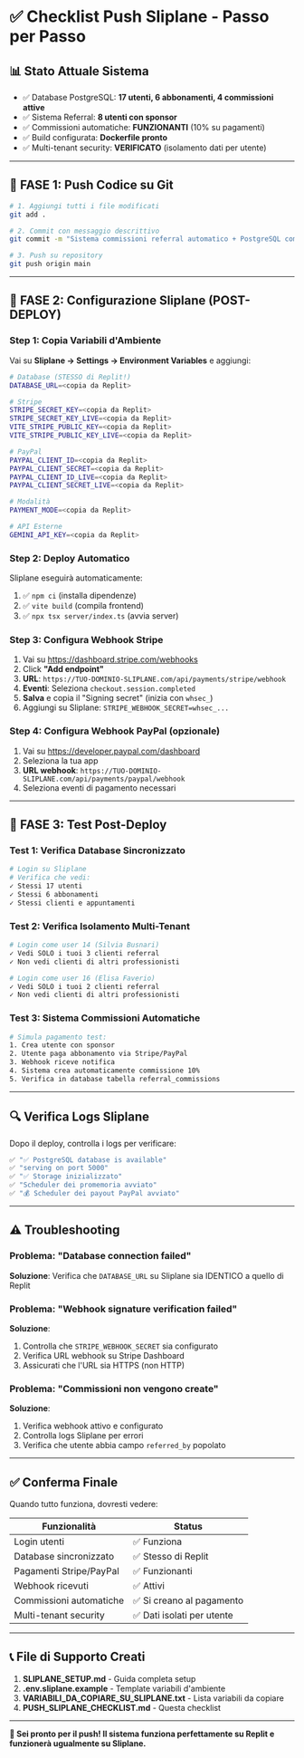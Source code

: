 # ✅ Checklist Push Sliplane - Passo per Passo

## 📊 Stato Attuale Sistema
- ✅ Database PostgreSQL: **17 utenti, 6 abbonamenti, 4 commissioni attive**
- ✅ Sistema Referral: **8 utenti con sponsor**
- ✅ Commissioni automatiche: **FUNZIONANTI** (10% su pagamenti)
- ✅ Build configurata: **Dockerfile pronto**
- ✅ Multi-tenant security: **VERIFICATO** (isolamento dati per utente)

---

## 🚀 FASE 1: Push Codice su Git

```bash
# 1. Aggiungi tutti i file modificati
git add .

# 2. Commit con messaggio descrittivo
git commit -m "Sistema commissioni referral automatico + PostgreSQL completo - Ready for Sliplane"

# 3. Push su repository
git push origin main
```

---

## 🔧 FASE 2: Configurazione Sliplane (POST-DEPLOY)

### Step 1: Copia Variabili d'Ambiente
Vai su **Sliplane → Settings → Environment Variables** e aggiungi:

```bash
# Database (STESSO di Replit!)
DATABASE_URL=<copia da Replit>

# Stripe
STRIPE_SECRET_KEY=<copia da Replit>
STRIPE_SECRET_KEY_LIVE=<copia da Replit>
VITE_STRIPE_PUBLIC_KEY=<copia da Replit>
VITE_STRIPE_PUBLIC_KEY_LIVE=<copia da Replit>

# PayPal
PAYPAL_CLIENT_ID=<copia da Replit>
PAYPAL_CLIENT_SECRET=<copia da Replit>
PAYPAL_CLIENT_ID_LIVE=<copia da Replit>
PAYPAL_CLIENT_SECRET_LIVE=<copia da Replit>

# Modalità
PAYMENT_MODE=<copia da Replit>

# API Esterne
GEMINI_API_KEY=<copia da Replit>
```

### Step 2: Deploy Automatico
Sliplane eseguirà automaticamente:
1. ✅ `npm ci` (installa dipendenze)
2. ✅ `vite build` (compila frontend)
3. ✅ `npx tsx server/index.ts` (avvia server)

### Step 3: Configura Webhook Stripe
1. Vai su https://dashboard.stripe.com/webhooks
2. Click **"Add endpoint"**
3. **URL**: `https://TUO-DOMINIO-SLIPLANE.com/api/payments/stripe/webhook`
4. **Eventi**: Seleziona `checkout.session.completed`
5. **Salva** e copia il "Signing secret" (inizia con `whsec_`)
6. Aggiungi su Sliplane: `STRIPE_WEBHOOK_SECRET=whsec_...`

### Step 4: Configura Webhook PayPal (opzionale)
1. Vai su https://developer.paypal.com/dashboard
2. Seleziona la tua app
3. **URL webhook**: `https://TUO-DOMINIO-SLIPLANE.com/api/payments/paypal/webhook`
4. Seleziona eventi di pagamento necessari

---

## 🧪 FASE 3: Test Post-Deploy

### Test 1: Verifica Database Sincronizzato
```bash
# Login su Sliplane
# Verifica che vedi:
✓ Stessi 17 utenti
✓ Stessi 6 abbonamenti
✓ Stessi clienti e appuntamenti
```

### Test 2: Verifica Isolamento Multi-Tenant
```bash
# Login come user 14 (Silvia Busnari)
✓ Vedi SOLO i tuoi 3 clienti referral
✓ Non vedi clienti di altri professionisti

# Login come user 16 (Elisa Faverio)
✓ Vedi SOLO i tuoi 2 clienti referral
✓ Non vedi clienti di altri professionisti
```

### Test 3: Sistema Commissioni Automatiche
```bash
# Simula pagamento test:
1. Crea utente con sponsor
2. Utente paga abbonamento via Stripe/PayPal
3. Webhook riceve notifica
4. Sistema crea automaticamente commissione 10%
5. Verifica in database tabella referral_commissions
```

---

## 🔍 Verifica Logs Sliplane

Dopo il deploy, controlla i logs per verificare:

```bash
✅ "✅ PostgreSQL database is available"
✅ "serving on port 5000"
✅ "✅ Storage inizializzato"
✅ "Scheduler dei promemoria avviato"
✅ "💰 Scheduler dei payout PayPal avviato"
```

---

## ⚠️ Troubleshooting

### Problema: "Database connection failed"
**Soluzione**: Verifica che `DATABASE_URL` su Sliplane sia IDENTICO a quello di Replit

### Problema: "Webhook signature verification failed"
**Soluzione**: 
1. Controlla che `STRIPE_WEBHOOK_SECRET` sia configurato
2. Verifica URL webhook su Stripe Dashboard
3. Assicurati che l'URL sia HTTPS (non HTTP)

### Problema: "Commissioni non vengono create"
**Soluzione**:
1. Verifica webhook attivo e configurato
2. Controlla logs Sliplane per errori
3. Verifica che utente abbia campo `referred_by` popolato

---

## ✅ Conferma Finale

Quando tutto funziona, dovresti vedere:

| Funzionalità | Status |
|-------------|--------|
| Login utenti | ✅ Funziona |
| Database sincronizzato | ✅ Stesso di Replit |
| Pagamenti Stripe/PayPal | ✅ Funzionanti |
| Webhook ricevuti | ✅ Attivi |
| Commissioni automatiche | ✅ Si creano al pagamento |
| Multi-tenant security | ✅ Dati isolati per utente |

---

## 📞 File di Supporto Creati

1. **SLIPLANE_SETUP.md** - Guida completa setup
2. **.env.sliplane.example** - Template variabili d'ambiente
3. **VARIABILI_DA_COPIARE_SU_SLIPLANE.txt** - Lista variabili da copiare
4. **PUSH_SLIPLANE_CHECKLIST.md** - Questa checklist

---

**🎉 Sei pronto per il push! Il sistema funziona perfettamente su Replit e funzionerà ugualmente su Sliplane.**
